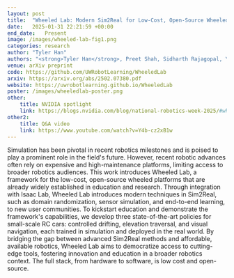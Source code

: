 ```yaml
---
layout: post
title:  "Wheeled Lab: Modern Sim2Real for Low-Cost, Open-Source Wheeled Robotics"
date:   2025-01-31 22:21:59 +00:00
end_date:   Present
image: /images/wheeled-lab-fig1.png
categories: research
author: "Tyler Han"
authors: "<strong>Tyler Han</strong>, Preet Shah, Sidharth Rajagopal, Yanda Bao, Sanghun Jung, Sidharth Talia, Gabriel Guo, Bryan Xu, Bhaumik Mehta, Emma Romig, Rosario Scalise, Byron Boots"
venue: arXiv preprint
code: https://github.com/UWRobotLearning/WheeledLab
arxiv: https://arxiv.org/abs/2502.07380.pdf
website: https://uwrobotlearning.github.io/WheeledLab
poster: /images/wheeledlab-poster.png
other:
    title: NVIDIA spotlight
    link: https://blogs.nvidia.com/blog/national-robotics-week-2025/#wheeled-lab
other2:
    title: Q&A video
    link: https://www.youtube.com/watch?v=Y4b-cz2xB1w
---
```

Simulation has been pivotal in recent robotics milestones and is poised to play a prominent role in the field's future.
However, recent robotic advances often rely on expensive and high-maintenance platforms, limiting access to broader robotics audiences. This work introduces Wheeled Lab, a framework for the low-cost, open-source wheeled platforms that are already widely established in education and research. Through integration with Isaac Lab, Wheeled Lab introduces 
modern techniques in Sim2Real,  such as domain randomization, sensor simulation, and end-to-end learning, to new user communities. To kickstart education and demonstrate the framework's capabilities, we develop three state-of-the-art policies for small-scale RC cars: controlled drifting, elevation traversal, and visual navigation, each trained in simulation and deployed in the 
real world. By bridging the gap between advanced Sim2Real methods and affordable, available robotics, Wheeled Lab aims to democratize access to cutting-edge tools, fostering innovation and education in a broader robotics context. The full stack, from hardware to software, is low cost and open-source.